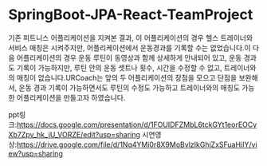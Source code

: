 # SpringBoot-JPA-React-TeamProject

기존 피트니스 어플리케이션을 지켜본 결과, 이 어플리케이션의 경우 헬스 트레이너와 서비스 매칭은 시켜주지만, 어플리케이션에서 운동경과를 기록할 수는 없었습니다.이 다음 어플리케이션의 경우 운동 루틴이 동영상과 함께 상세하게 안내되어 있고, 운동 경과도 기록이 가능하지만, 루틴 안의 운동 셋트나 횟수, 시간을 수정할 수 없고, 트레이너와의 매칭이 없습니다.URCoach는 앞의 두 어플리케이션의 장점을 모으고 단점을 보완해서, 운동 경과 기록이 가능하면서도 루틴의 수정도 가능하고 트레이너와의 매칭도 가능한 어플리케이션을 만들고자 하였습니다.


ppt링크:https://docs.google.com/presentation/d/1FOUIDFZMbL6tckGYt1eorEOCyXb7Zpv_hk_jU_VORZE/edit?usp=sharing
시연영상:https://drive.google.com/file/d/1Nq4YMi0r8X9MoBvlzIkGhjZxSFuaHiIY/view?usp=sharing
